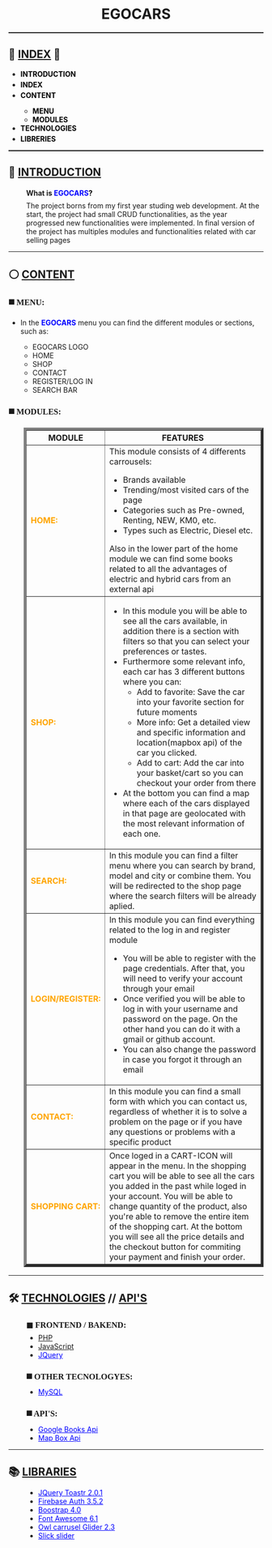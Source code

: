<h1 align="center">EGOCARS</h1>
<hr style="height: 2px; color:white;">
<h2 id="index">📌 <u>INDEX</u> 📌</h2>
<div>
    <ul>
        <li style="margin-bottom: 4px;"><b><a style="text-decoration: none; color:black"
                    href="#index">INTRODUCTION</a></b></li>
        <li style="margin-bottom: 4px;"><b><a style="text-decoration: none; color:black" href="#index">INDEX</a></b>
        </li>
        <li style="margin-bottom: 4px;"><b><a style="text-decoration: none; color:black" href="#index">CONTENT</a></b>
        </li>
        <ul>
            <li><b><a style="text-decoration: none; color:black" href="#menu">MENU</a></b></li>
            <li><b><a style="text-decoration: none; color:black" href="#modules">MODULES</a></b></li>
        </ul>
        <li style="margin-bottom: 4px;"><b><a style="text-decoration: none; color:black"
                    href="#tech">TECHNOLOGIES</a></b></li>
        <li style="margin-bottom: 4px;"><b><a style="text-decoration: none; color:black" href="#lib">LIBRERIES</a></b>
        </li>
    </ul>
</div>
<hr style="height: 2px; color:white;">
<h2 id="index">🔗​ <u>INTRODUCTION</u></h2>
<div style="margin-left: 35px;">
    <h4>What is<a style="text-decoration: none; color:black"
            href="https://github.com/kikogilabert/8_MVC_CRUD_V.5.git"><b
                style="color:blue;"> EGOCARS</b>?</a></h4>
    <p style="margin-top: -10px;">The project borns from my first year studing web development. At the start, the project had small CRUD functionalities, as the year progressed new functionalities were implemented. In final version of the project has multiples modules and functionalities related with car selling pages</p>
</div>
<hr>
<h2 id="index">⚪ <u>CONTENT</u></h2>
    <h3 id="menu" style="font-family: serif;"><b>◼️​ MENU:</b></h3>
        <div>
            <ul>
                <li>In the <b style="color:blue;">EGOCARS</b> menu you can find the different modules or sections, such as:</li> 
                <ul>
                    <li>EGOCARS LOGO</li>
                    <li>HOME</li>
                    <li>SHOP</li>
                    <li>CONTACT</li>
                    <li>REGISTER/LOG IN</li>
                    <li>SEARCH BAR</li>
                </ul>
            </ul>
        </div>
    <h3 id="modules" style="font-family: serif;"><b>◼️​ MODULES:</b></h3>
    <div style="margin-left: 30px;">
        <table border="5" style="border-collapse: collapse;">
            <tr>
                <th>MODULE</th>
                <th>FEATURES</th>
            </tr>
            <tr>
                <td style="color: orange;"><b>HOME:</b></td> 
              <td> This module consists of 4 differents carrousels: 
                <ul>
                  <li>Brands available </li>
                  <li>Trending/most visited cars of the page </li>
                  <li>Categories such as Pre-owned, Renting, NEW, KM0, etc. </li>
                  <li>Types such as Electric, Diesel etc.</li>
                </ul> Also in the lower part of the home module we can find some books related to all the advantages of electric and hybrid cars from an external api</td>
            </tr>
            <tr>
                <td style="color: orange;"><b>SHOP:</b></td> 
              <td><ul>
                <li>In this module you will be able to see all the cars available, in addition there is a section with filters so that you can select your preferences or tastes. </li>
                <li>Furthermore some relevant info, each car has 3 different buttons where you can:
                  <ul>
                    <li> Add to favorite: Save the car into your favorite section for future moments </li>
                    <li>More info: Get a detailed view and specific information and location(mapbox api) of the car you clicked.</li>
                    <li>Add to cart: Add the car into your basket/cart so you can checkout your order from there</li>
                    </ul>
                </li>
                <li>At the bottom you can find a map where each of the cars displayed in that page are geolocated with the most relevant information of each one.</li>
                </ul> </td>
            </tr>
            <tr>
                <td style="color: orange;"><b>SEARCH:</b></td>
                <td>In this module you can find a filter menu where you can search by brand, model and city or combine them. You will be redirected to the shop page where the search filters will be already aplied.</td>
            </tr>
            <tr>
                <td style="color: orange;"><b>LOGIN/REGISTER:</b></td> 
              <td>
                In this module you can find everything related to the log in and register module
              <ul>
                <li>You will be able to register with the page credentials. After that,  you will need to verify your account through your email</li>
                <li>Once verified you will be able to log in with your username and password on the page. On the other hand you can do it with a gmail or github account. </li>
                <li>You can also change the password in case you forgot it through an email </li>
                </ul></td>
            </tr>
            <tr>
                <td style="color: orange;"><b>CONTACT:</b></td> 
                <td>In this module you can find a small form with which you can contact us, regardless of whether it is to solve a problem on the page or if you have any questions or problems with a specific product </td>
          </tr>
              <tr>
                <td style="color: orange;"><b>SHOPPING CART:</b></td> 
                  <td> Once loged in a CART-ICON will appear in the menu. In the shopping cart you will be able to see all the cars you added in the past while loged in your account. You will be able to change quantity of the product, also you're able to remove the entire item of the shopping cart. At the bottom you will see all the price details and the checkout button for commiting your payment and finish your order.</td>
          </tr>
        </table>
    </div>
</div>
<hr>
<h2 id="tech">🛠️ <u>TECHNOLOGIES</u> <b>//</b> <u>API'S</u></h2>
<div style="margin-left: 35px;">
    <h3 style="font-family: serif;"><b>◼​ FRONTEND / BAKEND:</b></h3>
        <ul style="margin-top: -10px;">
            <li><a href="https://www.php.net/">PHP</a></li>
            <li><a href="https://developer.mozilla.org/es/docs/Web/JavaScript">JavaScript</a></li>
            <li><a style="color: blue;" href="https://jquery.com/">JQuery</a></li>
        </ul>
    <h3 style="font-family: serif;"><b>◼️​ OTHER TECNOLOGYES:</b></h3>
        <ul style="margin-top: -10px;"> 
            <li><a style="color: blue;" href="https://www.mysql.com/">MySQL</a></li>
        </ul>
    <h3 style="font-family: serif;"><b>◼️​ API'S:</b></h3>
        <ul style="margin-top: -10px;">
            <li><a style="color: blue;" href="https://developers.google.com/books">Google Books Api</a></li>
            <li><a style="color: blue;" href="https://docs.mapbox.com/mapbox.js/api/v3.3.1/">Map Box Api</a></li>
        </ul>
</div>
<hr>
<h2 id="lib">📚 <u>LIBRARIES</u></h2>
<div style="margin-left: 35px;">
    <ul style="margin-top: -5px;">
        <li><a style="color: blue;" href="https://cdnout.com/cdn/toastr.js@2.1.1/">JQuery Toastr 2.0.1</a></li>
        <li><a style="color: blue;" href="https://console.firebase.google.com/">Firebase Auth 3.5.2</a></li>
        <li><a style="color: blue;" href="https://getbootstrap.com/docs/4.0/">Boostrap 4.0</a></li>
        <li><a style="color: blue;" href="https://fontawesome.com/">Font Awesome 6.1</a></li>
        <li><a style="color: blue;" href="https://owlcarousel2.github.io/OwlCarousel2/">Owl carrusel Glider 2.3</a></li>
        <li><a style="color: blue;" href="https://kenwheeler.github.io/slick/">Slick slider</a></li>
    </ul>
</div>
